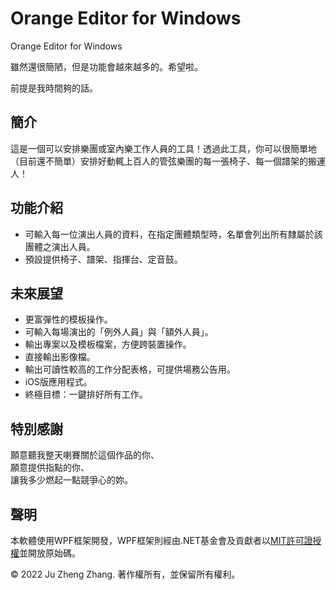 # Orange Editor for Windows
Orange Editor for Windows

雖然還很簡陋，但是功能會越來越多的。希望啦。

前提是我時間夠的話。

## 簡介
這是一個可以安排樂團或室內樂工作人員的工具！透過此工具，你可以很簡單地（目前還不簡單）安排好動輒上百人的管弦樂團的每一張椅子、每一個譜架的搬運人！

## 功能介紹
- 可輸入每一位演出人員的資料，在指定團體類型時，名單會列出所有隸屬於該團體之演出人員。
- 預設提供椅子、譜架、指揮台、定音鼓。

## 未來展望
- 更富彈性的模板操作。
- 可輸入每場演出的「例外人員」與「額外人員」。
- 輸出專案以及模板檔案，方便跨裝置操作。
- 直接輸出影像檔。
- 輸出可讀性較高的工作分配表格，可提供場務公告用。
- iOS版應用程式。
- 終極目標：一鍵排好所有工作。

## 特別感謝
願意聽我整天喇賽關於這個作品的你、<br>
願意提供指點的你、<br>
讓我多少燃起一點競爭心的妳。<br>


## 聲明
本軟體使用WPF框架開發，WPF框架則經由.NET基金會及貢獻者以[MIT許可證授權](https://github.com/dotnet/wpf/blob/main/LICENSE.TXT)並開放原始碼。

© 2022 Ju Zheng Zhang. 著作權所有，並保留所有權利。